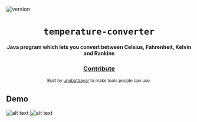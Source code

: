 ![version](https://img.shields.io/badge/version-2.0-blue)

<div align="center">
  <h1><code>temperature-converter</code></h1>

  <strong>Java program which lets you convert between Celsius, Fahrenheit, Kelvin and Rankine </strong>

<h3>
    <a href="https://github.com/unobatbayar/Temperature-Converter/pull/new/master">Contribute</a>
  </h3>

  <sub> Built by <a href="https://www.twitter.com/unobatbayar">unobatbayar</a> to make tools people can use.</sub>
</div>

## Demo
![alt text](https://github.com/unobatbayar/temperature-converter/blob/master/Images/img1.png) ![alt text](https://github.com/unobatbayar/temperature-converter/blob/master/Images/img2.png)
    
